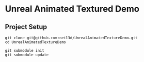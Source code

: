 # Unreal Animated Textured Demo

## Project Setup

``` shell
git clone git@github.com:neil3d/UnrealAnimatedTextureDemo.git
cd UnrealAnimatedTextureDemo

git submodule init
git submodule update
```